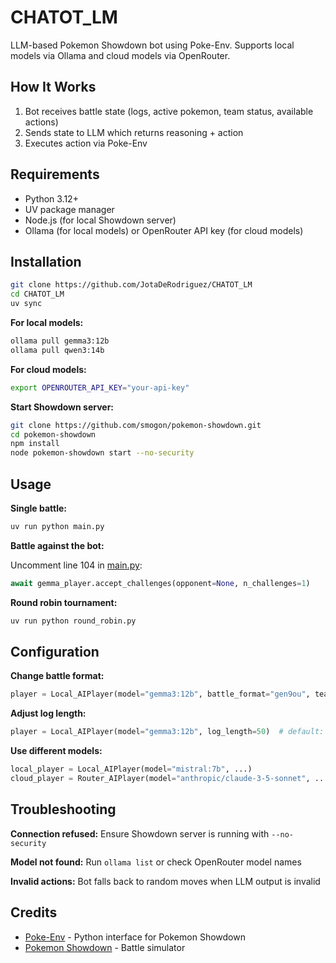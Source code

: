 # CHATOT_LM

LLM-based Pokemon Showdown bot using Poke-Env. Supports local models via Ollama and cloud models via OpenRouter.

## How It Works

1. Bot receives battle state (logs, active pokemon, team status, available actions)
2. Sends state to LLM which returns reasoning + action
3. Executes action via Poke-Env

## Requirements

- Python 3.12+
- UV package manager
- Node.js (for local Showdown server)
- Ollama (for local models) or OpenRouter API key (for cloud models)

## Installation

```bash
git clone https://github.com/JotaDeRodriguez/CHATOT_LM
cd CHATOT_LM
uv sync
```

**For local models:**
```bash
ollama pull gemma3:12b
ollama pull qwen3:14b
```

**For cloud models:**
```bash
export OPENROUTER_API_KEY="your-api-key"
```

**Start Showdown server:**
```bash
git clone https://github.com/smogon/pokemon-showdown.git
cd pokemon-showdown
npm install
node pokemon-showdown start --no-security
```

## Usage

**Single battle:**
```bash
uv run python main.py
```

**Battle against the bot:**

Uncomment line 104 in [main.py](main.py):
```python
await gemma_player.accept_challenges(opponent=None, n_challenges=1)
```

**Round robin tournament:**
```bash
uv run python round_robin.py
```

## Configuration

**Change battle format:**
```python
player = Local_AIPlayer(model="gemma3:12b", battle_format="gen9ou", team=your_team)
```

**Adjust log length:**
```python
player = Local_AIPlayer(model="gemma3:12b", log_length=50)  # default: 25
```

**Use different models:**
```python
local_player = Local_AIPlayer(model="mistral:7b", ...)
cloud_player = Router_AIPlayer(model="anthropic/claude-3-5-sonnet", ...)
```

## Troubleshooting

**Connection refused:** Ensure Showdown server is running with `--no-security`

**Model not found:** Run `ollama list` or check OpenRouter model names

**Invalid actions:** Bot falls back to random moves when LLM output is invalid

## Credits

- [Poke-Env](https://github.com/hsahovic/poke-env) - Python interface for Pokemon Showdown
- [Pokemon Showdown](https://github.com/smogon/pokemon-showdown) - Battle simulator
